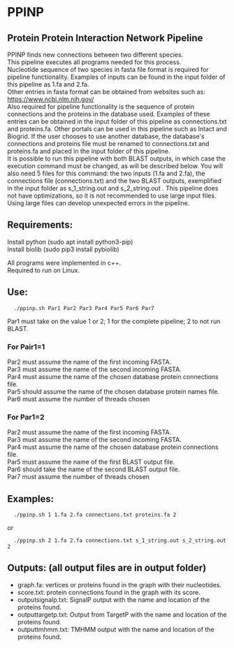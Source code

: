 # PPINP
## Protein Protein Interaction Network Pipeline

PPINP finds new connections between two different species.  
This pipeline executes all programs needed for this process.  
Nucleotide sequence of two species in fasta file format is required for pipeline functionality. Examples of inputs can be found in the input folder of this pipeline as 1.fa and 2.fa.  
Other entries in fasta format can be obtained from websites such as: https://www.ncbi.nlm.nih.gov/  
Also required for pipeline functionality is the sequence of protein connections and the proteins in the database used. Examples of these entries can be obtained in the input folder of this pipeline as connections.txt and proteins.fa.
Other portals can be used in this pipeline such as Intact and Biogrid. If the user chooses to use another database, the database's connections and proteins file must be renamed to connections.txt and proteins.fa and placed in the input folder of this pipeline.  
It is possible to run this pipeline with both BLAST outputs, in which case the execution command must be changed, as will be described below. You will also need 5 files for this command: the two inputs (1.fa and 2.fa), the connections file (connections.txt) and the two BLAST outputs, exemplified in the input folder as s_1_string.out and s_2_string.out .
This pipeline does not have optimizations, so it is not recommended to use large input files. Using large files can develop unexpected errors in the pipeline.  


## Requirements:  
Install python (sudo apt install python3-pip)  
Install biolib (sudo pip3 install pybiolib)  

All programs were implemented in c++.  
Required to run on Linux.  


## Use:  
   
      ./ppinp.sh Par1 Par2 Par3 Par4 Par5 Par6 Par7  

Par1 must take on the value 1 or 2; 1 for the complete pipeline; 2 to not run BLAST.  
  
### For Pair1=1  
Par2 must assume the name of the first incoming FASTA.  
Par3 must assume the name of the second incoming FASTA.  
Par4 must assume the name of the chosen database protein connections file.  
Par5 should assume the name of the chosen database protein names file.  
Par6 must assume the number of threads chosen  

### For Par1=2  
Par2 must assume the name of the first incoming FASTA.  
Par3 must assume the name of the second incoming FASTA.  
Par4 must assume the name of the chosen database protein connections file.  
Par5 must assume the name of the first BLAST output file.  
Par6 should take the name of the second BLAST output file.  
Par7 must assume the number of threads chosen  


## Examples:  
      ./ppinp.sh 1 1.fa 2.fa connections.txt proteins.fa 2  
or

      ./ppinp.sh 2 1.fa 2.fa connections.txt s_1_string.out s_2_string.out 2  


## Outputs: (all output files are in output folder)  
- graph.fa: vertices or proteins found in the graph with their nucleotides.  
- score.txt: protein connections found in the graph with its score.  
- outputsignalp.txt: SignalP output with the name and location of the proteins found.  
- outputtargetp.txt: Output from TargetP with the name and location of the proteins found.  
- outputtmhmm.txt: TMHMM output with the name and location of the proteins found.  
